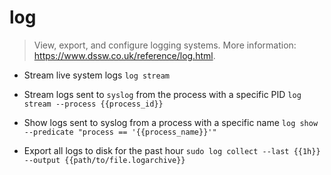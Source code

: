 # log
> View, export, and configure logging systems.
> More information: <https://www.dssw.co.uk/reference/log.html>.

- Stream live system logs
`log stream`

- Stream logs sent to `syslog` from the process with a specific PID
`log stream --process {{process_id}}`

- Show logs sent to syslog from a process with a specific name
`log show --predicate "process == '{{process_name}}'"`

- Export all logs to disk for the past hour
`sudo log collect --last {{1h}} --output {{path/to/file.logarchive}}`
